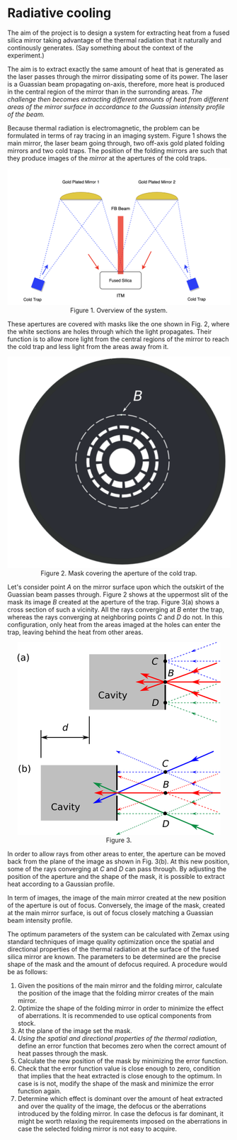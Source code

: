 # Radiative cooling

The aim of the project is to design a system for extracting heat from a fused silica mirror taking advantage of the thermal radiation that it naturally and continously generates. (Say something about the context of the experiment.)

The aim is to extract exactly the same amount of heat that is generated as the laser passes through the mirror dissipating some of its power. The laser is a Guassian beam propagating on-axis, therefore, more heat is produced in the central region of the mirror than in the surronding areas. *The challenge then becomes extracting different amounts of heat from different areas of the mirror surface in accordance to the Guassian intensity profile of the beam.* 

Because thermal radiation is electromagnetic, the problem can be formulated in terms of ray tracing in an imaging system. Figure 1 shows the main mirror, the laser beam going through, two off-axis gold plated folding mirrors and two cold traps. The position of the folding mirrors are such that they produce  images of the *mirror* at the apertures of the cold traps.


<!-- <img src="figures/radiative_cooling_overview.png" alt="drawing" width="800"/> -->


<p align="center">
  <img src="figures/radiative_cooling_overview.png">
  Figure 1. Overview of the system.
</p>

These apertures are covered with masks like the one shown in Fig. 2, where the white sections are holes through which the light propagates. Their function is to allow more light from the central regions of the mirror to reach the cold trap and less light from the areas away from it. 

<p align="center">
  <img src="figures/mask.png" width="600"><br>
  Figure 2. Mask covering the aperture of the cold trap.
</p>


Let's consider point $A$ on the mirror surface upon which the outskirt of the Guassian beam passes through. Figure 2 shows at the uppermost slit of the mask its image $B$ created at the aperture of the trap. Figure 3(a) shows a cross section of such a vicinity. All the rays converging at $B$ enter the trap, whereas the rays converging at neighboring points $C$ and $D$ do not. In this configuration, only heat from the areas imaged at the holes can enter the trap, leaving behind the heat from other areas.


<p align="center">
     <img src="figures/radiative_cooling.png"><br>
     Figure 3.
</p>

In order to allow rays from other areas to enter, the aperture can be moved back from the plane of the image as shown in Fig. 3(b). At this new position, some of the rays converging at $C$ and $D$ can pass through. By adjusting the position of the aperture and the shape of the mask, it is possible to extract heat according to a Gaussian profile.  

In term of images, the image of the main mirror created at the new position of the aperture is out of focus. Conversely, the image of the mask, created at the main mirror surface, is out of focus closely matching a Guassian beam intensity profile.

The optimum parameters of the system can be calculated with Zemax using standard techniques of image quality optimization once the spatial and directional properties of the thermal radiation at the surface of the fused silica mirror are known. The parameters to be determined are the precise shape of the mask and the amount of defocus required. A procedure would be as follows:

1. Given the positions of the main mirror and the folding mirror, calculate the position of the image that the folding mirror creates of the main mirror.
2. Optimize the shape of the folding mirror in order to minimize the effect of aberrations. It is recommended to use optical components from stock.
3. At the plane of the image set the mask.
4. *Using the spatial and directional properties of the thermal radiation*, define an error function that becomes zero when the correct amount of heat passes through the mask.
5. Calculate the new position of the mask by minimizing the error function.
6. Check that the error function value is close enough to zero, condition that implies that the heat extracted is close enough to the optimum. In case is is not, modify the shape of the mask and minimize the error function again.
7. Determine which effect is dominant over the amount of heat extracted and over the quality of the image, the defocus or the aberrations introduced by the folding mirror. In case the defocus is far dominant, it might be worth relaxing the requirements imposed on the aberrations in case the selected folding mirror is not easy to acquire.

<!--

1. Given the properties of fused silica, the shape of the mirror, and the shape and power of the incoming beam, calculate the total amount of heat dissipated and the thermal radiant intensity (radiant flux per solid angle as a function of direction).
     
3. ~~Then, it should be possible to calculate the deformation and the temperature map of the mirror. For example, see [this technical note](https://www.google.com/url?sa=t&rct=j&q=&esrc=s&source=web&cd=&cad=rja&uact=8&ved=2ahUKEwiw47mF6t2CAxWWLUQIHc9PBQUQFnoECBQQAQ&url=https%3A%2F%2Fopensky.ucar.edu%2Fislandora%2Fobject%2Freports%253A7%2Fdatastream%2FPDF%2Fdownload%2Fcitation.pdf&usg=AOvVaw2-d9chybtS9aTcPbrS1V10&opi=89978449).~~

5. The folding mirrors must reflect *optimally* the radiation from the mirror into the sink, and the sink must keep it from returning to the mirror so the cooling ensues. Therefore, from the thermal radiant intensity, calculate the total solid angle the folding mirrors need to span, their shape, and the temperature and shape of the sinks, in order to extract more heat than the one deposited by the laser on the mirror. This is equivalent to saying that the *view factor* (also called *shape factor*) from the main mirror onto the sinks, via the folding mirrors, must be large enough. This is a calculation that could be done with Comsol (or the like).

With respect to the shape and material of the folding mirrors and the sinks:
- The folding mirrors can be coated with gold, wich offers an average reflectance larger than 97% from 800 nm to 20 $\rm \mu m$ [(see this link)](https://www.thorlabs.com/newgrouppage9.cfm?objectgroup_id=8851).
- The sinks could be cavities, coated in the inside with [Fractal Black](https://acktar.com/product/fractal-black/) (or the like), with an aperture big enough to allow the thermal radiation to enter. They must be connected to a conductive cooling system to regulate their temperature. 




-->


